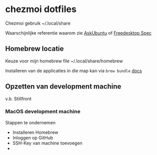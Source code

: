 # chezmoi dotfiles

Chezmoi gebruik ~/.local/share

Waarschijnlijke referentie waarom zie [AskUbuntu](https://askubuntu.com/a/14536) 
of [Freedesktop Spec](https://specifications.freedesktop.org/basedir-spec/basedir-spec-latest.html)

## Homebrew locatie
Keuze voor mijn homebrew file ~/.local/share/homebrew

Installeren van de applicaties in die map kan via `brew bundle` [docs](https://docs.brew.sh/Manpage#bundle-subcommand.)

## Opzetten van development machine 
v.b. Stillfront
### MacOS development machine
Stappen te ondernemen
- Installeren Homebrew
- Inloggen op GitHub
- SSH-Key van machine toevoegen
- 
